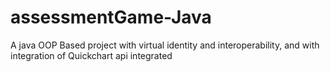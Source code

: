 # assessmentGame-Java
A java OOP Based project with virtual identity and interoperability, and with integration of Quickchart api integrated

